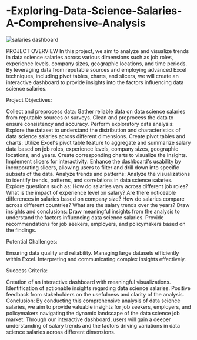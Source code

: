 # -Exploring-Data-Science-Salaries-A-Comprehensive-Analysis

![salaries  dashboard](https://github.com/abhishekks2001/-Exploring-Data-Science-Salaries-A-Comprehensive-Analysis/assets/156594626/928dec2a-d365-4858-a731-10cc68eef69d)

PROJECT OVERVIEW
In this project, we aim to analyze and visualize trends in data science salaries across various dimensions such as job roles, experience levels, company sizes, geographic locations, and time periods. By leveraging data from reputable sources and employing advanced Excel techniques, including pivot tables, charts, and slicers, we will create an interactive dashboard to provide insights into the factors influencing data science salaries.

Project Objectives:

Collect and preprocess data: Gather reliable data on data science salaries from reputable sources or surveys. Clean and preprocess the data to ensure consistency and accuracy.
Perform exploratory data analysis: Explore the dataset to understand the distribution and characteristics of data science salaries across different dimensions.
Create pivot tables and charts: Utilize Excel's pivot table feature to aggregate and summarize salary data based on job roles, experience levels, company sizes, geographic locations, and years. Create corresponding charts to visualize the insights.
Implement slicers for interactivity: Enhance the dashboard's usability by incorporating slicers, allowing users to filter and drill down into specific subsets of the data.
Analyze trends and patterns: Analyze the visualizations to identify trends, patterns, and correlations in data science salaries. Explore questions such as:
How do salaries vary across different job roles?
What is the impact of experience level on salary?
Are there noticeable differences in salaries based on company size?
How do salaries compare across different countries?
What are the salary trends over the years?
Draw insights and conclusions: Draw meaningful insights from the analysis to understand the factors influencing data science salaries. Provide recommendations for job seekers, employers, and policymakers based on the findings.




Potential Challenges:

Ensuring data quality and reliability.
Managing large datasets efficiently within Excel.
Interpreting and communicating complex insights effectively.


Success Criteria:

Creation of an interactive dashboard with meaningful visualizations.
Identification of actionable insights regarding data science salaries.
Positive feedback from stakeholders on the usefulness and clarity of the analysis.
Conclusion:
By conducting this comprehensive analysis of data science salaries, we aim to provide valuable insights for job seekers, employers, and policymakers navigating the dynamic landscape of the data science job market. Through our interactive dashboard, users will gain a deeper understanding of salary trends and the factors driving variations in data science salaries across different dimensions.



